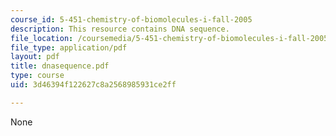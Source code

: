 ```yaml
---
course_id: 5-451-chemistry-of-biomolecules-i-fall-2005
description: This resource contains DNA sequence.
file_location: /coursemedia/5-451-chemistry-of-biomolecules-i-fall-2005/3d46394f122627c8a2568985931ce2ff_dnasequence.pdf
file_type: application/pdf
layout: pdf
title: dnasequence.pdf
type: course
uid: 3d46394f122627c8a2568985931ce2ff

---
```

None